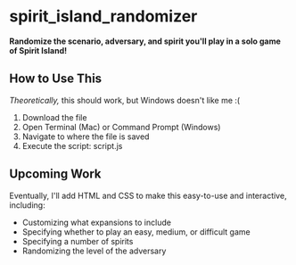 # spirit_island_randomizer
 **Randomize the scenario, adversary, and spirit you'll play in a solo game of Spirit Island!**

## How to Use This
*Theoretically,* this should work, but Windows doesn't like me :(
1. Download the file
2. Open Terminal (Mac) or Command Prompt (Windows)
3. Navigate to where the file is saved
4. Execute the script: script.js

## Upcoming Work
Eventually, I'll add HTML and CSS to make this easy-to-use and interactive, including:
+ Customizing what expansions to include
+ Specifying whether to play an easy, medium, or difficult game
+ Specifying a number of spirits
+ Randomizing the level of the adversary